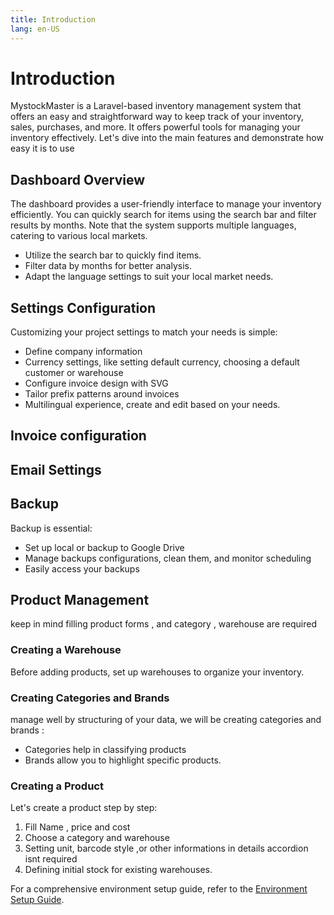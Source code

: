 ```yaml
---
title: Introduction
lang: en-US
---
```


# Introduction

MystockMaster is a Laravel-based inventory management system that offers an easy and straightforward way to keep track of your inventory, sales, purchases, and more. It offers powerful tools for managing your inventory effectively. Let's dive into the main features and demonstrate how easy it is to use

## Dashboard Overview

The dashboard provides a user-friendly interface to manage your inventory efficiently. You can quickly search for items using the search bar and filter results by months. Note that the system supports multiple languages, catering to various local markets.

- Utilize the search bar to quickly find items.
- Filter data by months for better analysis.
- Adapt the language settings to suit your local market needs.


## Settings Configuration

Customizing your project settings to match your needs is simple:
- Define company information
- Currency settings, like setting default currency, choosing a default customer or warehouse
- Configure invoice design with SVG
- Tailor prefix patterns around invoices
- Multilingual experience, create and edit based on your needs.

## Invoice configuration 


## Email Settings 



## Backup

Backup is essential:
- Set up local or backup to Google Drive
- Manage backups configurations, clean them, and monitor scheduling
- Easily access your backups

## Product Management

keep in mind filling product forms , and category , warehouse are required  

### Creating a Warehouse

Before adding products, set up warehouses to organize your inventory.

### Creating Categories and Brands

manage well by structuring of your data, we will be  creating categories and brands :
- Categories help in classifying products
- Brands allow you to highlight specific products.

### Creating a Product

Let's create a product step by step:
1. Fill Name , price and cost  
1. Choose a category and warehouse
2. Setting unit, barcode style ,or other informations in details accordion isnt required
3. Defining initial stock for existing warehouses.


For a comprehensive environment setup guide, refer to the [Environment Setup Guide](/guide/installation.html).

